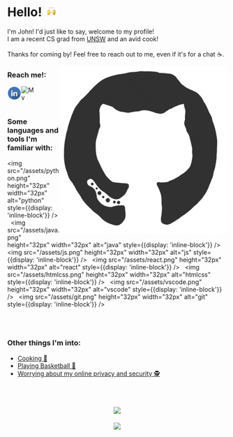 # Hello! <img src="/assets/wave.gif" height="25px" width="30px"/>
 
I'm John! I'd just like to say, welcome to my profile!   
I am a recent CS grad from [UNSW](https://www.unsw.edu.au/engineering/computer-science-and-engineering) and an avid cook!  
<br/>
Thanks for coming by! Feel free to reach out to me, even if it's for a chat ☕.  

<p>
    <a href="https://github.com/jnddao?tab=repositories" >
            <img src="/assets/github.gif" align="right" height="384px" width="384px"/> 
    </a>
</p>  

### Reach me!:  

<p>
    <a href="https://www.linkedin.com/in/john-dao/" target="_blank">
        <img src="/assets/linkedinLogo.png" align="left" height="32px" width="32px" alt="My Linkedin"/> 
    </a>
    &nbsp;
    <a href="http://johndao.com/" target="_blank">
        <img src="https://avatars.githubusercontent.com/u/51881944?s=460&u=de2399451ba977dac0ac42f3539e945104733bb2&v=4" padding="10px" align="left" height="32px" width="32px" alt="My Website"/>
    </a>
</p>
  
<br />

### Some languages and tools I'm familiar with:  
  <img src="/assets/python.png" height="32px" width="32px" alt="python" style={{display: 'inline-block'}} /> 
&nbsp;
  <img src="/assets/java.png" height="32px" width="32px" alt="java" style={{display: 'inline-block'}} /> 
&nbsp;
  <img src="/assets/js.png" height="32px" width="32px" alt="js" style={{display: 'inline-block'}} /> 
&nbsp;
  <img src="/assets/react.png" height="32px" width="32px" alt="react" style={{display: 'inline-block'}} /> 
&nbsp;
  <img src="/assets/htmlcss.png" height="32px" width="32px" alt="htmlcss" style={{display: 'inline-block'}} /> 
&nbsp;
  <img src="/assets/vscode.png" height="32px" width="32px" alt="vscode" style={{display: 'inline-block'}} /> 
&nbsp;
  <img src="/assets/git.png" height="32px" width="32px" alt="git" style={{display: 'inline-block'}} /> 
  
<br /><br />

### Other things I'm into:  
- [Cooking 🍳](https://www.reddit.com/r/AskReddit/comments/chzskb/firefighters_of_reddit_whats_the_easiest_way_to/)
- [Playing Basketball 🏀](https://en.wikipedia.org/wiki/Brian_Scalabrine)  
- [Worrying about my online privacy and security 🕵️](https://github.com/bitwarden)

<br /><br />

<p align="center" href="https://github.com/jnddao?tab=repositories">
    <img src = "https://github-readme-stats.vercel.app/api?username=Jnddao&count_private=true&show_icons=true&theme=dark&hide=prs,contribs"/><br /><br />
    <img src="https://komarev.com/ghpvc/?username=jnddao&color=grey"/>
</p>
